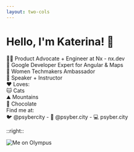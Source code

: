 ```yaml
---
layout: two-cols
---
```


# Hello, I'm Katerina! 💅

<div class="mt-8 space-y-4">
  <div v-click class="flex items-center gap-2">
    <span class="text-xl">👩‍💻</span> Product Advocate + Engineer at Nx - nx.dev
  </div>
  
  <div v-click class="flex items-center gap-2">
    <span class="text-xl">🎯</span> Google Developer Expert for Angular & Maps
  </div>
  
  <div v-click class="flex items-center gap-2">
    <span class="text-xl">👥</span> Women Techmakers Ambassador
  </div>
  
  <div v-click class="flex items-center gap-2">
    <span class="text-xl">🎤</span> Speaker + Instructor
  </div>
  
  <div v-click class="mt-8 pt-4 border-t border-gray-200 dark:border-gray-700">
    <div class="flex items-center gap-2 mb-2">
      <span class="text-xl">❤️</span> Loves:
    </div>
    <div class="ml-8 space-y-2">
      <div>🐱 Cats</div>
      <div>⛰️ Mountains</div>
      <div>🍫 Chocolate</div>
    </div>
  </div>
  
  <div v-click class="mt-8 text-sm text-gray-500">
    <div>Find me at:</div>
    <div class="ml-4">
      🐦 @psybercity - 🦋 @psyber.city - 💻 psyber.city
    </div>
  </div>
</div>

::right::

<div class="h-full flex items-center justify-center">
  <div class="w-96 h-[500px] bg-gray-200 dark:bg-gray-800 rounded-lg flex items-center justify-center">
    <img 
      src="/images/me.jpg" 
      alt="Me on Olympus" 
    />
  </div>
</div>